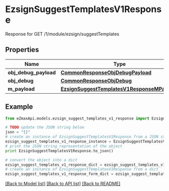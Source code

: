 # EzsignSuggestTemplatesV1Response

Response for GET /1/module/ezsign/suggestTemplates

## Properties
Name | Type | Description | Notes
------------ | ------------- | ------------- | -------------
**obj_debug_payload** | [**CommonResponseObjDebugPayload**](CommonResponseObjDebugPayload.md) |  | 
**obj_debug** | [**CommonResponseObjDebug**](CommonResponseObjDebug.md) |  | [optional] 
**m_payload** | [**EzsignSuggestTemplatesV1ResponseMPayload**](EzsignSuggestTemplatesV1ResponseMPayload.md) |  | 

## Example

```python
from eZmaxApi.models.ezsign_suggest_templates_v1_response import EzsignSuggestTemplatesV1Response

# TODO update the JSON string below
json = "{}"
# create an instance of EzsignSuggestTemplatesV1Response from a JSON string
ezsign_suggest_templates_v1_response_instance = EzsignSuggestTemplatesV1Response.from_json(json)
# print the JSON string representation of the object
print EzsignSuggestTemplatesV1Response.to_json()

# convert the object into a dict
ezsign_suggest_templates_v1_response_dict = ezsign_suggest_templates_v1_response_instance.to_dict()
# create an instance of EzsignSuggestTemplatesV1Response from a dict
ezsign_suggest_templates_v1_response_form_dict = ezsign_suggest_templates_v1_response.from_dict(ezsign_suggest_templates_v1_response_dict)
```
[[Back to Model list]](../README.md#documentation-for-models) [[Back to API list]](../README.md#documentation-for-api-endpoints) [[Back to README]](../README.md)


